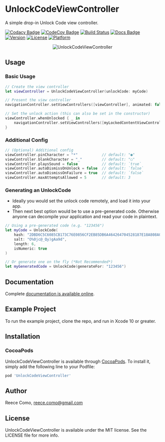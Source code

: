 # UnlockCodeViewController

A simple drop-in Unlock Code view controller.

[![Codacy Badge](https://api.codacy.com/project/badge/Grade/4f2d0af666c4407091fcff2363aff515)](https://app.codacy.com/app/reececomo/UnlockCodeViewController?utm_source=github.com&utm_medium=referral&utm_content=reececomo/UnlockCodeViewController&utm_campaign=Badge_Grade_Dashboard)
[![CodeCov Badge](https://codecov.io/gh/reececomo/UnlockCodeViewController/branch/master/graph/badge.svg)](https://codecov.io/gh/reececomo/UnlockCodeViewController)
[![Build Status](https://travis-ci.org/reececomo/UnlockCodeViewController.svg?branch=master)](https://travis-ci.org/reececomo/UnlockCodeViewController)
[![Docs Badge](https://raw.githubusercontent.com/reececomo/UnlockCodeViewController/master/docs/badge.svg?sanitize=true)](https://github.com/reececomo/UnlockCodeViewController/master/docs/)
[![Version](https://img.shields.io/cocoapods/v/UnlockCodeViewController.svg?style=flat)](https://cocoapods.org/pods/UnlockCodeViewController)
[![License](https://img.shields.io/cocoapods/l/UnlockCodeViewController.svg?style=flat)](https://cocoapods.org/pods/UnlockCodeViewController)
[![Platform](https://img.shields.io/cocoapods/p/UnlockCodeViewController.svg?style=flat)](https://cocoapods.org/pods/UnlockCodeViewController)

<p align="center">
<img src="https://raw.githubusercontent.com/reececomo/UnlockCodeViewController/master/UnlockCodeViewController.jpg" alt="UnlockCodeViewController" width="625" style="max-width:625px;width:auto;height:auto;"/>
</p>

## Usage

### Basic Usage
```swift
// Create the view controller
let viewController = UnlockCodeViewController(unlockCode: myCode)

// Present the view controller
navigationController.setViewControllers([viewController], animated: false)

// Set the unlock action (this can also be set in the constructor)
viewController.whenUnlocked { _ in
    navigationController.setViewControllers([myLockedContentViewController], animated: true)
}
```

### Additional Config
```swift
// (Optional) Additional config
viewController.pinCharacter = "*"           // default: "●"
viewController.blankCharacter = "_"         // default: "○"
viewController.playsSound = false           // default: `true`
viewController.autoDismissOnUnlock = false  // default: `false`
viewController.autoDismissOnFailure = true  // default: `false`
viewController.maxAttemptsAllowed = 5       // default: 3
```

### Generating an UnlockCode
- Ideally you would set the unlock code remotely, and load it into your app.
- Then next best option would be to use a pre-generated code. Otherwise anyone can decompile your application and read your code in plaintext.
```swift
// Using a pre-generated code (e.g. "123456")
let myCode = UnlockCode(
    hash: "2DBD6C5C6085CB173C76E0856CF2EB85DB6A464264704528187E18A808A0D569",
    salt: "O%0jc@_Qy)gAa9d",
    length: 6,
    isNumeric: true
)

// Or generate one on the fly (*Not Recommended*)
let myGeneratedCode = UnlockCode(generateFor: "123456")
```

## Documentation

Complete [documentation is available online](https://reececomo.github.io/UnlockCodeViewController).

## Example Project

To run the example project, clone the repo, and run in Xcode 10 or greater.

## Installation

### CocoaPods

UnlockCodeViewController is available through [CocoaPods](https://cocoapods.org). To install
it, simply add the following line to your Podfile:

```ruby
pod 'UnlockCodeViewController'
```

## Author

Reece Como, reece.como@gmail.com

## License

UnlockCodeViewController is available under the MIT license. See the LICENSE file for more info.
